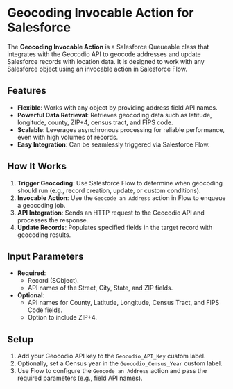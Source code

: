 # Geocoding Invocable Action for Salesforce  

The **Geocoding Invocable Action** is a Salesforce Queueable class that integrates with the Geocodio API to geocode addresses and update Salesforce records with location data. It is designed to work with any Salesforce object using an invocable action in Salesforce Flow.  

## Features  

- **Flexible**: Works with any object by providing address field API names.  
- **Powerful Data Retrieval**: Retrieves geocoding data such as latitude, longitude, county, ZIP+4, census tract, and FIPS code.  
- **Scalable**: Leverages asynchronous processing for reliable performance, even with high volumes of records.  
- **Easy Integration**: Can be seamlessly triggered via Salesforce Flow.  

## How It Works  

1. **Trigger Geocoding**: Use Salesforce Flow to determine when geocoding should run (e.g., record creation, update, or custom conditions).  
2. **Invocable Action**: Use the `Geocode an Address` action in Flow to enqueue a geocoding job.  
3. **API Integration**: Sends an HTTP request to the Geocodio API and processes the response.  
4. **Update Records**: Populates specified fields in the target record with geocoding results.  

## Input Parameters  

- **Required**:  
  - Record (SObject).  
  - API names of the Street, City, State, and ZIP fields.  
- **Optional**:  
  - API names for County, Latitude, Longitude, Census Tract, and FIPS Code fields.  
  - Option to include ZIP+4.  

## Setup  

1. Add your Geocodio API key to the `Geocodio_API_Key` custom label.  
2. Optionally, set a Census year in the `Geocodio_Census_Year` custom label.  
3. Use Flow to configure the `Geocode an Address` action and pass the required parameters (e.g., field API names).  
